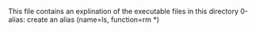 This file contains an explination of the executable files in this directory
0-alias: create an alias (name=ls, function=rm *)
